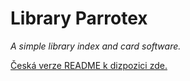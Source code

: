 # Library Parrotex

*A simple library index and card software.*

[Česká verze README k dizpozici zde.](https://github.com/FTEdianiaK/library-parrotex/blob/main/README.md)

